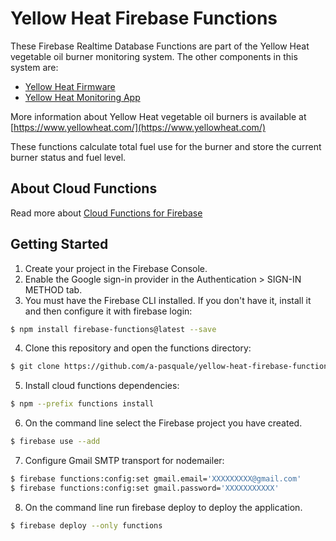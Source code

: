 # Yellow Heat Firebase Functions

These Firebase Realtime Database Functions are part of the Yellow Heat vegetable oil burner monitoring system. The other components in this system are:

- [Yellow Heat Firmware](https://github.com/a-pasquale/yellow-heat)
- [Yellow Heat Monitoring App](https://github.com/a-pasquale/yellow-heat-app)

More information about Yellow Heat vegetable oil burners is available at [https://www.yellowheat.com/](https://www.yellowheat.com/)

These functions calculate total fuel use for the burner and store the current burner status and fuel level.

## About Cloud Functions
Read more about [Cloud Functions for Firebase](https://firebase.google.com/docs/functions/)

## Getting Started
1. Create your project in the Firebase Console.
2. Enable the Google sign-in provider in the Authentication > SIGN-IN METHOD tab.
3. You must have the Firebase CLI installed. If you don't have it, install it and then configure it with firebase login:
```bash
$ npm install firebase-functions@latest --save
```

4. Clone this repository and open the functions directory: 
```bash
$ git clone https://github.com/a-pasquale/yellow-heat-firebase-functions; cd functions
```

5. Install cloud functions dependencies: 
```bash
$ npm --prefix functions install
```

6. On the command line select the Firebase project you have created.
```bash
$ firebase use --add
```

7. Configure Gmail SMTP transport for nodemailer:
```bash
$ firebase functions:config:set gmail.email='XXXXXXXXX@gmail.com'
$ firebase functions:config:set gmail.password='XXXXXXXXXXX'
```

8. On the command line run firebase deploy to deploy the application.
```bash
$ firebase deploy --only functions
```
